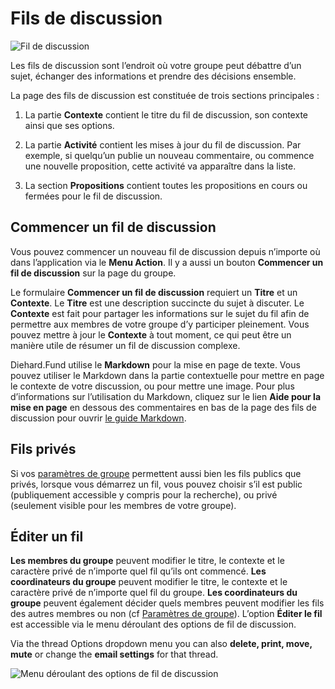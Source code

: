 # Fils de discussion

<img class="screenshot" alt="Fil de discussion" src="thread_page.png" />

Les fils de discussion sont l‎’endroit où votre groupe peut débattre d‎’un sujet, échanger des informations et prendre des décisions ensemble.

La page des fils de discussion est constituée de trois sections principales&nbsp;:

1. La partie **Contexte** contient le titre du fil de discussion, son contexte ainsi que ses options.

2. La partie **Activité** contient les mises à jour du fil de discussion. Par exemple, si quelqu‎’un publie un nouveau commentaire, ou commence une nouvelle proposition, cette activité va apparaître dans la liste.

3. La section **Propositions** contient toutes les propositions en cours ou fermées pour le fil de discussion.

## Commencer un fil de discussion

Vous pouvez commencer un nouveau fil de discussion depuis n‎’importe où dans l‎’application via le **Menu Action**. Il y a aussi un bouton **Commencer un fil de discussion** sur la page du groupe.

Le formulaire **Commencer un fil de discussion** requiert un **Titre** et un **Contexte**. Le **Titre** est une description succincte du sujet à discuter. Le **Contexte** est fait pour partager les informations sur le sujet du fil afin de permettre aux membres de votre groupe d‎’y participer pleinement. Vous pouvez mettre à jour le **Contexte** à tout moment, ce qui peut être un manière utile de résumer un fil de discussion complexe.

Diehard.Fund utilise le **Markdown** pour la mise en page de texte. Vous pouvez utiliser le Markdown dans la partie contextuelle pour mettre en page le contexte de votre discussion, ou pour mettre une image. Pour plus d‎’informations sur l‎’utilisation du Markdown, cliquez sur le lien **Aide pour la mise en page** en dessous des commentaires en bas de la page des fils de discussion pour ouvrir [le guide Markdown](https://loomio.org/markdown).

## Fils privés

Si vos [paramètres de groupe](group_settings.html) permettent aussi bien les fils publics que privés, lorsque vous démarrez un fil, vous pouvez choisir s’il est public (publiquement accessible y compris pour la recherche), ou privé (seulement visible pour les membres de votre groupe).

## Éditer un fil

**Les membres du groupe** peuvent modifier le titre, le contexte et le caractère privé de n‎’importe quel fil qu‎’ils ont commencé. **Les coordinateurs du groupe** peuvent modifier le titre, le contexte et le caractère privé de n‎’importe quel fil du groupe. **Les coordinateurs du groupe** peuvent également décider quels membres peuvent modifier les fils des autres membres ou non (cf [Paramètres de groupe](group_settings.html)).
L‎’option **Éditer le fil** est accessible via le menu déroulant des options de fil de discussion.

Via the thread Options dropdown menu you can also **delete, print, move, mute** or change the **email settings** for that thread.

<img class="screenshot" alt="Menu déroulant des options de fil de discussion" src="edit_thread.gif" />
